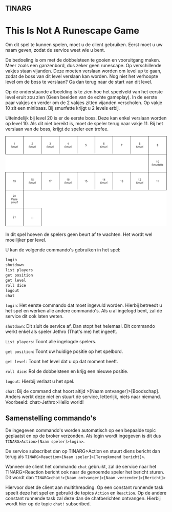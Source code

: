 ## TINARG

# This Is Not A Runescape Game

Om dit spel te kunnen spelen, moet u de client gebruiken.
Eerst moet u uw naam geven, zodat de service weet wie u bent.

De bedoeling is om met de dobbelsteen te gooien en vooruitgang maken. Meer zoals een ganzenbord, dus zeker geen runescape. 
Op verschillende vakjes staan vijanden. Deze moeten verslaan worden om level up te gaan, zodat de boss van dit level verslaan kan worden.
Nog niet het verhoopte level om de boss te verslaan? Ga dan terug naar de start van dit level.

Op de onderstaande afbeelding is te zien hoe het speelveld van het eerste level eruit zou zien (Geen beelden van de echte gameplay). In de eerste paar vakjes en verder om de 2 vakjes zitten vijanden verscholen. Op vakje 10 zit een minibaas. Bij smurfette krijgt u 2 levels erbij.

Uiteindelijk bij level 20 is er de eerste boss. Deze kan enkel verslaan worden op level 10. Als dit niet bereikt is, moet de speler terug naar vakje 11. Bij het verslaan van de boss, krijgt de speler een trofee. 

<p align="center"><img src="Untitled Diagram.png"></p>

In dit spel hoeven de spelers geen beurt af te wachten. Het wordt wel moeilijker per level.

U kan de volgende commando's gebruiken in het spel:

```
login
shutdown
list players
get position
get level
roll dice
logout
chat

```

`login`: Het eerste commando dat moet ingevuld worden. Hierbij betreedt u het spel en werken alle andere commando's.
Als u al ingelogd bent, zal de service dit ook laten weten.

`shutdown`: Dit sluit de service af. Dan stopt het helemaal. 
Dit commando werkt enkel als speler Jethro (That's me) het ingeeft.

`List players`: Toont alle ingelogde spelers.

`get position`: Toont uw huidige positie op het spelbord.

`get level`: Toont het level dat u op dat moment heeft.

`roll dice`: Rol de dobbelsteen en krijg een nieuwe positie.

`logout`: Hierbij verlaat u het spel.

`chat`: Bij de command chat hoort altijd >[Naam ontvanger]>[Boodschap]. Anders werkt deze niet en stuurt de service, letterlijk, niets naar niemand. Voorbeeld: chat>Jethro>Hello world!

## Samenstelling commando's

De ingegeven commando's worden automatisch op een bepaalde topic geplaatst en op de broker verzonden. Als login wordt ingegeven is dit dus `TINARG>Action>[Naam speler]>login>`.

De service subscribet dan op TINARG>Action en stuurt diens bericht dan terug als 
`TINARG>Reaction>[Naam speler]>[Terugkomend bericht]>`.

Wanneer de client het commando `chat` gebruikt, zal de service naar het TINARG>Reaction bericht ook naar de genoemde speler het bericht sturen. Dit wordt dan `TINARG>chat!>[Naam ontvanger]>[Naam verzender]>[Bericht]>`

Hiervoor doet de client aan multithreading. Op een constant runnende task speelt deze het spel en gebruikt de topics `Action` en `Reaction`. Op de andere constant runnende task zal deze dan de chatberichten ontvangen. Hierbij wordt hier op de topic `chat!` subscribed.
